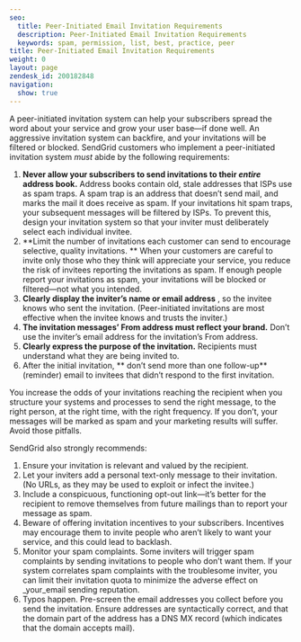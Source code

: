 ```yaml
---
seo:
  title: Peer-Initiated Email Invitation Requirements
  description: Peer-Initiated Email Invitation Requirements
  keywords: spam, permission, list, best, practice, peer
title: Peer-Initiated Email Invitation Requirements
weight: 0
layout: page
zendesk_id: 200182848
navigation:
  show: true
---
```


A peer-initiated invitation system can help your subscribers spread the word about your service and grow your user base—if done well. An aggressive invitation system can backfire, and your invitations will be filtered or blocked. SendGrid customers who implement a peer-initiated invitation system _must_ abide by the following requirements:

1. **Never allow your subscribers to send invitations to their _entire_ address book.**  Address books contain old, stale addresses that ISPs use as spam traps. A spam trap is an address that doesn’t send mail, and marks the mail it does receive as spam. If your invitations hit spam traps, your subsequent messages will be filtered by ISPs. To prevent this, design your invitation system so that your inviter must deliberately select each individual invitee.
2. **Limit the number of invitations each customer can send to encourage selective, quality invitations. ** When your customers are careful to invite only those who they think will appreciate your service, you reduce the risk of invitees reporting the invitations as spam. If enough people report your invitations as spam, your invitations will be blocked or filtered—not what you intended.
3. **Clearly display the inviter’s name or email address** , so the invitee knows who sent the invitation. (Peer-initiated invitations are most effective when the invitee knows and trusts the inviter.)
4. **The invitation messages’ From address must reflect your brand.**  Don’t use the inviter’s email address for the invitation’s From address.
5. **Clearly express the purpose of the invitation.**  Recipients must understand what they are being invited to.
6. After the initial invitation, ** don’t send more than one follow-up**  (reminder) email to invitees that didn’t respond to the first invitation.

You increase the odds of your invitations reaching the recipient when you structure your systems and processes to send the right message, to the right person, at the right time, with the right frequency. If you don’t, your messages will be marked as spam and your marketing results will suffer. Avoid those pitfalls.  
  
SendGrid also strongly recommends:

1. Ensure your invitation is relevant and valued by the recipient.
2. Let your inviters add a personal text-only message to their invitation. (No URLs, as they may be used to exploit or infect the invitee.)
3. Include a conspicuous, functioning opt-out link—it’s better for the recipient to remove themselves from future mailings than to report your message as spam.
4. Beware of offering invitation incentives to your subscribers. Incentives may encourage them to invite people who aren’t likely to want your service, and this could lead to backlash.
5. Monitor your spam complaints. Some inviters will trigger spam complaints by sending invitations to people who don’t want them. If your system correlates spam complaints with the troublesome inviter, you can limit their invitation quota to minimize the adverse effect on _your_email sending reputation.
6. Typos happen. Pre-screen the email addresses you collect before you send the invitation. Ensure addresses are syntactically correct, and that the domain part of the address has a DNS MX record (which indicates that the domain accepts mail).
